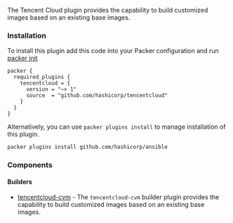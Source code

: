 The Tencent Cloud plugin provides the capability to build customized images based on an existing base images.

### Installation
To install this plugin add this code into your Packer configuration and run [packer init](/packer/docs/commands/init)
```hcl
packer {
  required_plugins {
    tencentcloud = {
      version = "~> 1"
      source  = "github.com/hashicorp/tencentcloud"
    }
  }
}
```

Alternatively, you can use `packer plugins install` to manage installation of this plugin.

```sh
packer plugins install github.com/hashicorp/ansible
```

### Components

#### Builders
- [tencentcloud-cvm](/packer/integrations/hashicorp/tencentcloud/latest/components/builder/cvm) - The `tencentcloud-cvm` builder plugin provides the capability to build customized images based on an existing base images.
